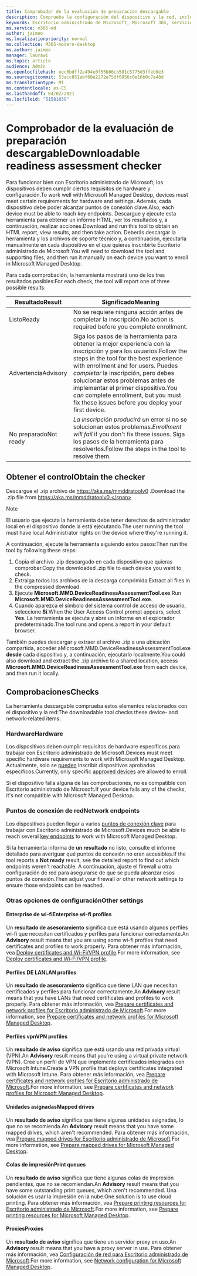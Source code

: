 ```yaml
---
title: Comprobador de la evaluación de preparación descargable
description: Comprueba la configuración del dispositivo y la red, incluidos los puntos de conexión necesarios
keywords: Escritorio administrado de Microsoft, Microsoft 365, servicio, documentación
ms.service: m365-md
author: jaimeo
ms.localizationpriority: normal
ms.collection: M365-modern-desktop
ms.author: jaimeo
manager: laurawi
ms.topic: article
audience: Admin
ms.openlocfilehash: eec6bdff2e494e0f55b06cb581c5775d3ffeb9e3
ms.sourcegitcommit: 53acc851abf68e2272e75df0856c0e16b0c7e48d
ms.translationtype: MT
ms.contentlocale: es-ES
ms.lasthandoff: 04/02/2021
ms.locfileid: "51581039"
---
```

# <a name="downloadable-readiness-assessment-checker"></a><span data-ttu-id="147e0-104">Comprobador de la evaluación de preparación descargable</span><span class="sxs-lookup"><span data-stu-id="147e0-104">Downloadable readiness assessment checker</span></span>

<span data-ttu-id="147e0-105">Para funcionar bien con Escritorio administrado de Microsoft, los dispositivos deben cumplir ciertos requisitos de hardware y configuración.</span><span class="sxs-lookup"><span data-stu-id="147e0-105">To work well with Microsoft Managed Desktop, devices must meet certain requirements for hardware and settings.</span></span> <span data-ttu-id="147e0-106">Además, cada dispositivo debe poder alcanzar puntos de conexión clave.</span><span class="sxs-lookup"><span data-stu-id="147e0-106">Also, each device must be able to reach key endpoints.</span></span> <span data-ttu-id="147e0-107">Descargue y ejecute esta herramienta para obtener un informe HTML, ver los resultados y, a continuación, realizar acciones.</span><span class="sxs-lookup"><span data-stu-id="147e0-107">Download and run this tool to obtain an HTML report, view results, and then take action.</span></span> <span data-ttu-id="147e0-108">Deberás descargar la herramienta y los archivos de soporte técnico y, a continuación, ejecutarla manualmente en cada dispositivo en el que quieras inscribirte Escritorio administrado de Microsoft.</span><span class="sxs-lookup"><span data-stu-id="147e0-108">You will need to download the tool and supporting files, and then run it manually on each device you want to enroll in Microsoft Managed Desktop.</span></span>

<span data-ttu-id="147e0-109">Para cada comprobación, la herramienta mostrará uno de los tres resultados posibles:</span><span class="sxs-lookup"><span data-stu-id="147e0-109">For each check, the tool will report one of three possible results:</span></span>


|<span data-ttu-id="147e0-110">Resultado</span><span class="sxs-lookup"><span data-stu-id="147e0-110">Result</span></span>  |<span data-ttu-id="147e0-111">Significado</span><span class="sxs-lookup"><span data-stu-id="147e0-111">Meaning</span></span>  |
|---------|---------|
|<span data-ttu-id="147e0-112">Listo</span><span class="sxs-lookup"><span data-stu-id="147e0-112">Ready</span></span>     | <span data-ttu-id="147e0-113">No se requiere ninguna acción antes de completar la inscripción.</span><span class="sxs-lookup"><span data-stu-id="147e0-113">No action is required before you complete enrollment.</span></span>        |
|<span data-ttu-id="147e0-114">Advertencia</span><span class="sxs-lookup"><span data-stu-id="147e0-114">Advisory</span></span>    | <span data-ttu-id="147e0-115">Siga los pasos de la herramienta para obtener la mejor experiencia con la inscripción y para los usuarios.</span><span class="sxs-lookup"><span data-stu-id="147e0-115">Follow the steps in the tool for the best experience with enrollment and for users.</span></span> <span data-ttu-id="147e0-116">Puedes *completar* la inscripción, pero debes solucionar estos problemas antes de implementar el primer dispositivo.</span><span class="sxs-lookup"><span data-stu-id="147e0-116">You *can* complete enrollment, but you must fix these issues before you deploy your first device.</span></span>        |
|<span data-ttu-id="147e0-117">No preparado</span><span class="sxs-lookup"><span data-stu-id="147e0-117">Not ready</span></span> | <span data-ttu-id="147e0-118">*La inscripción producirá un* error si no se solucionan estos problemas.</span><span class="sxs-lookup"><span data-stu-id="147e0-118">*Enrollment will fail* if you don't fix these issues.</span></span> <span data-ttu-id="147e0-119">Siga los pasos de la herramienta para resolverlos.</span><span class="sxs-lookup"><span data-stu-id="147e0-119">Follow the steps in the tool to resolve them.</span></span>        |

## <a name="obtain-the-checker"></a><span data-ttu-id="147e0-120">Obtener el control</span><span class="sxs-lookup"><span data-stu-id="147e0-120">Obtain the checker</span></span>

<span data-ttu-id="147e0-121">Descargue el .zip archivo de https://aka.ms/mmddratoolv0 .</span><span class="sxs-lookup"><span data-stu-id="147e0-121">Download the .zip file from https://aka.ms/mmddratoolv0.</span></span>

> [!NOTE]
> <span data-ttu-id="147e0-122">El usuario que ejecuta la herramienta debe tener derechos de administrador local en el dispositivo donde la está ejecutando.</span><span class="sxs-lookup"><span data-stu-id="147e0-122">The user running the tool must have local Administrator rights on the device where they're running it.</span></span>

 <span data-ttu-id="147e0-123">A continuación, ejecute la herramienta siguiendo estos pasos:</span><span class="sxs-lookup"><span data-stu-id="147e0-123">Then run the tool by following these steps:</span></span>

1. <span data-ttu-id="147e0-124">Copia el archivo .zip descargado en cada dispositivo que quieras comprobar.</span><span class="sxs-lookup"><span data-stu-id="147e0-124">Copy the downloaded .zip file to each device you want to check.</span></span>
2. <span data-ttu-id="147e0-125">Extraiga todos los archivos de la descarga comprimida.</span><span class="sxs-lookup"><span data-stu-id="147e0-125">Extract all files in the compressed download.</span></span>
3. <span data-ttu-id="147e0-126">Ejecute **Microsoft.MMD.DeviceReadinessAssessmentTool.exe**.</span><span class="sxs-lookup"><span data-stu-id="147e0-126">Run **Microsoft.MMD.DeviceReadinessAssessmentTool.exe**.</span></span>
4. <span data-ttu-id="147e0-127">Cuando aparezca el símbolo del sistema control de acceso de usuario, seleccione **Sí**.</span><span class="sxs-lookup"><span data-stu-id="147e0-127">When the User Access Control prompt appears, select **Yes**.</span></span> <span data-ttu-id="147e0-128">La herramienta se ejecuta y abre un informe en el explorador predeterminado.</span><span class="sxs-lookup"><span data-stu-id="147e0-128">The tool runs and opens a report in your default browser.</span></span>

<span data-ttu-id="147e0-129">También puedes descargar y extraer el archivo .zip a una ubicación compartida, acceder aMicrosoft.MMD.DeviceReadinessAssessmentTool.exe **desde** cada dispositivo y, a continuación, ejecutarlo localmente.</span><span class="sxs-lookup"><span data-stu-id="147e0-129">You could also download and extract the .zip archive to a shared location, access **Microsoft.MMD.DeviceReadinessAssessmentTool.exe** from each device, and then run it locally.</span></span>


## <a name="checks"></a><span data-ttu-id="147e0-130">Comprobaciones</span><span class="sxs-lookup"><span data-stu-id="147e0-130">Checks</span></span>

<span data-ttu-id="147e0-131">La herramienta descargable comprueba estos elementos relacionados con el dispositivo y la red:</span><span class="sxs-lookup"><span data-stu-id="147e0-131">The downloadable tool checks these device- and network-related items:</span></span>

### <a name="hardware"></a><span data-ttu-id="147e0-132">Hardware</span><span class="sxs-lookup"><span data-stu-id="147e0-132">Hardware</span></span>

<span data-ttu-id="147e0-133">Los dispositivos deben cumplir requisitos de hardware específicos para trabajar con Escritorio administrado de Microsoft.</span><span class="sxs-lookup"><span data-stu-id="147e0-133">Devices must meet specific hardware requirements to work with Microsoft Managed Desktop.</span></span> <span data-ttu-id="147e0-134">Actualmente, solo se [pueden](../service-description/device-list.md) inscribir dispositivos aprobados específicos.</span><span class="sxs-lookup"><span data-stu-id="147e0-134">Currently, only specific [approved devices](../service-description/device-list.md) are allowed to enroll.</span></span> 

<span data-ttu-id="147e0-135">Si el dispositivo falla alguna de las comprobaciones, no es compatible con Escritorio administrado de Microsoft.</span><span class="sxs-lookup"><span data-stu-id="147e0-135">If your device fails any of the checks, it's not compatible with Microsoft Managed Desktop.</span></span>

### <a name="network-endpoints"></a><span data-ttu-id="147e0-136">Puntos de conexión de red</span><span class="sxs-lookup"><span data-stu-id="147e0-136">Network endpoints</span></span>

<span data-ttu-id="147e0-137">Los dispositivos pueden llegar a varios [puntos de conexión clave](network.md) para trabajar con Escritorio administrado de Microsoft.</span><span class="sxs-lookup"><span data-stu-id="147e0-137">Devices much be able to reach several [key endpoints](network.md) to work with Microsoft Managed Desktop.</span></span>

<span data-ttu-id="147e0-138">Si la herramienta informa de **un resultado** no listo, consulte el informe detallado para averiguar qué puntos de conexión no eran accesibles.</span><span class="sxs-lookup"><span data-stu-id="147e0-138">If the tool reports a **Not ready** result, see the detailed report to find out which endpoints weren't reachable.</span></span> <span data-ttu-id="147e0-139">A continuación, ajuste el firewall u otra configuración de red para asegurarse de que se pueda alcanzar esos puntos de conexión.</span><span class="sxs-lookup"><span data-stu-id="147e0-139">Then adjust your firewall or other network settings to ensure those endpoints can be reached.</span></span>

### <a name="other-settings"></a><span data-ttu-id="147e0-140">Otras opciones de configuración</span><span class="sxs-lookup"><span data-stu-id="147e0-140">Other settings</span></span>

#### <a name="enterprise-wi-fi-profiles"></a><span data-ttu-id="147e0-141">Enterprise de wi-fi</span><span class="sxs-lookup"><span data-stu-id="147e0-141">Enterprise wi-fi profiles</span></span>

<span data-ttu-id="147e0-142">Un **resultado de asesoramiento** significa que está usando algunos perfiles wi-fi que necesitan certificados y perfiles para funcionar correctamente.</span><span class="sxs-lookup"><span data-stu-id="147e0-142">An **Advisory** result means that you are using some wi-fi profiles that need certificates and profiles to work properly.</span></span> <span data-ttu-id="147e0-143">Para obtener más información, vea [Deploy certificates and Wi-Fi/VPN profile](certs-wifi-lan.md#deploy-certificates-and-wi-fivpn-profile).</span><span class="sxs-lookup"><span data-stu-id="147e0-143">For more information, see [Deploy certificates and Wi-Fi/VPN profile](certs-wifi-lan.md#deploy-certificates-and-wi-fivpn-profile).</span></span>

#### <a name="lan-profiles"></a><span data-ttu-id="147e0-144">Perfiles DE LAN</span><span class="sxs-lookup"><span data-stu-id="147e0-144">LAN profiles</span></span>

<span data-ttu-id="147e0-145">Un **resultado de asesoramiento** significa que tiene LAN que necesitan certificados y perfiles para funcionar correctamente.</span><span class="sxs-lookup"><span data-stu-id="147e0-145">An **Advisory** result means that you have LANs that need certificates and profiles to work properly.</span></span> <span data-ttu-id="147e0-146">Para obtener más información, vea [Prepare certificates and network profiles for Escritorio administrado de Microsoft](certs-wifi-lan.md).</span><span class="sxs-lookup"><span data-stu-id="147e0-146">For more information, see [Prepare certificates and network profiles for Microsoft Managed Desktop](certs-wifi-lan.md).</span></span>

#### <a name="vpn-profiles"></a><span data-ttu-id="147e0-147">Perfiles vpn</span><span class="sxs-lookup"><span data-stu-id="147e0-147">VPN profiles</span></span>

<span data-ttu-id="147e0-148">Un **resultado de aviso** significa que está usando una red privada virtual (VPN).</span><span class="sxs-lookup"><span data-stu-id="147e0-148">An **Advisory** result means that you're using a virtual private network (VPN).</span></span> <span data-ttu-id="147e0-149">Cree un perfil de VPN que implemente certificados integrados con Microsoft Intune.</span><span class="sxs-lookup"><span data-stu-id="147e0-149">Create a VPN profile that deploys certificates integrated with Microsoft Intune.</span></span> <span data-ttu-id="147e0-150">Para obtener más información, vea [Prepare certificates and network profiles for Escritorio administrado de Microsoft](certs-wifi-lan.md).</span><span class="sxs-lookup"><span data-stu-id="147e0-150">For more information, see [Prepare certificates and network profiles for Microsoft Managed Desktop](certs-wifi-lan.md).</span></span>

#### <a name="mapped-drives"></a><span data-ttu-id="147e0-151">Unidades asignadas</span><span class="sxs-lookup"><span data-stu-id="147e0-151">Mapped drives</span></span>

<span data-ttu-id="147e0-152">Un **resultado de aviso** significa que tiene algunas unidades asignadas, lo que no se recomienda.</span><span class="sxs-lookup"><span data-stu-id="147e0-152">An **Advisory** result means that you have some mapped drives, which aren't recommended.</span></span> <span data-ttu-id="147e0-153">Para obtener más información, vea [Prepare mapped drives for Escritorio administrado de Microsoft](mapped-drives.md).</span><span class="sxs-lookup"><span data-stu-id="147e0-153">For more information, see [Prepare mapped drives for Microsoft Managed Desktop](mapped-drives.md).</span></span>

#### <a name="print-queues"></a><span data-ttu-id="147e0-154">Colas de impresión</span><span class="sxs-lookup"><span data-stu-id="147e0-154">Print queues</span></span>

<span data-ttu-id="147e0-155">Un **resultado de aviso** significa que tiene algunas colas de impresión pendientes, que no se recomiendan.</span><span class="sxs-lookup"><span data-stu-id="147e0-155">An **Advisory** result means that you have some outstanding print queues, which aren't recommended.</span></span> <span data-ttu-id="147e0-156">Una solución es usar la impresión en la nube.</span><span class="sxs-lookup"><span data-stu-id="147e0-156">One solution is to use cloud printing.</span></span> <span data-ttu-id="147e0-157">Para obtener más información, vea [Prepare printing resources for Escritorio administrado de Microsoft](printing.md).</span><span class="sxs-lookup"><span data-stu-id="147e0-157">For more information, see [Prepare printing resources for Microsoft Managed Desktop](printing.md).</span></span>

#### <a name="proxies"></a><span data-ttu-id="147e0-158">Proxies</span><span class="sxs-lookup"><span data-stu-id="147e0-158">Proxies</span></span>

<span data-ttu-id="147e0-159">Un **resultado de aviso** significa que tiene un servidor proxy en uso.</span><span class="sxs-lookup"><span data-stu-id="147e0-159">An **Advisory** result means that you have a proxy server in use.</span></span> <span data-ttu-id="147e0-160">Para obtener más información, vea [Configuración de red para Escritorio administrado de Microsoft](network.md).</span><span class="sxs-lookup"><span data-stu-id="147e0-160">For more information, see [Network configuration for Microsoft Managed Desktop](network.md).</span></span>

